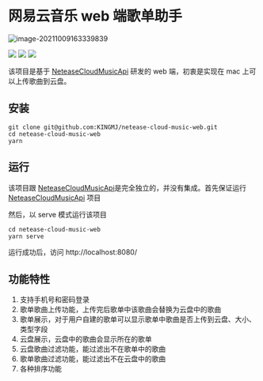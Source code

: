 # 网易云音乐 web 端歌单助手

![image-20211009163339839](http://image.maplejoyous.cn/post/2021/10/09/2021100916334141.png)

![](https://img.shields.io/badge/node-%3E%3D%2012.18.1-brightgreen) ![](https://img.shields.io/badge/npm-v6.14.7-blue) ![](https://img.shields.io/badge/license-MIT-informational)

该项目是基于 [NeteaseCloudMusicApi](https://github.com/Binaryify/NeteaseCloudMusicApi) 研发的 web 端，初衷是实现在 mac 上可以上传歌曲到云盘。

## 安装

```
git clone git@github.com:KINGMJ/netease-cloud-music-web.git
cd netease-cloud-music-web
yarn
```

## 运行

该项目跟 [NeteaseCloudMusicApi](https://github.com/Binaryify/NeteaseCloudMusicApi)是完全独立的，并没有集成。首先保证运行 [NeteaseCloudMusicApi](https://github.com/Binaryify/NeteaseCloudMusicApi) 项目

然后，以 serve 模式运行该项目

```
cd netease-cloud-music-web
yarn serve
```

运行成功后，访问 http://localhost:8080/

## 功能特性

1. 支持手机号和密码登录
2. 歌单歌曲上传功能，上传完后歌单中该歌曲会替换为云盘中的歌曲
3. 歌单展示，对于用户自建的歌单可以显示歌单中歌曲是否上传到云盘、大小、类型字段
4. 云盘展示，云盘中的歌曲会显示所在的歌单
5. 云盘歌曲过滤功能，能过滤出不在歌单中的歌曲
6. 歌单歌曲过滤功能，能过滤出不在云盘中的歌曲
7. 各种排序功能
